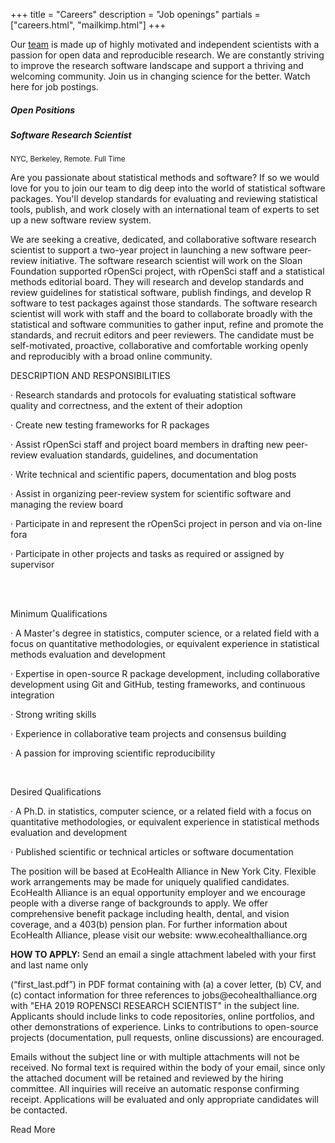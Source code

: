 +++
title = "Careers"
description = "Job openings"
partials = ["careers.html", "mailkimp.html"]
+++

Our [team](/about#team) is made up of highly motivated and independent scientists with a passion for open data and reproducible research. We are constantly striving to improve the research software landscape and support a thriving and welcoming community. Join us in changing science for the better. Watch here for job postings.


<section class="careers">
    <div class="container">
                <h5 class="thead">Open Positions</h5>
                <!-- Accordion begins -->
                <div class="position top-4">
                    <div class="title">
                        <h5>Software Research Scientist</h5>
                    </div>
                    <div class="description">
                        <small class="meta">NYC, Berkeley, Remote. Full Time</small>
                        <p>Are you passionate about statistical methods and software? If so we would love for you to join our team to dig deep into the world of statistical software packages. You'll develop standards for evaluating and reviewing statistical tools, publish, and work closely with an international team of experts to set up a new software review system.
                        </p>
                    </div><!-- /description -->
                    <div class="detailed top-4">
          
<p>
We are seeking a creative, dedicated, and collaborative software research scientist to support a two-year project in launching a new software peer-review initiative. The software research scientist will work on the Sloan Foundation supported rOpenSci project, with rOpenSci staff and a statistical methods editorial board.  They will research and develop standards and review guidelines for statistical software, publish findings, and develop R software to test packages against those standards.  The software research scientist will work with staff and the board to collaborate broadly with the statistical and software communities to gather input, refine and promote the standards, and recruit editors and peer reviewers. The candidate must be self-motivated, proactive, collaborative and comfortable working openly and reproducibly with a broad online community.
</p>

<p>DESCRIPTION AND RESPONSIBILITIES </p>
<p>· Research standards and protocols for evaluating statistical software quality and correctness, and the extent of their adoption</p>
<p>· Create new testing frameworks for R packages</p>
<p>· Assist rOpenSci staff and project board members in drafting new peer-review evaluation standards, guidelines, and documentation</p>
<p>· Write technical and scientific papers, documentation and blog posts</p>
<p>· Assist in organizing peer-review system for scientific software and managing the review board</p>
<p>· Participate in and represent the rOpenSci project in person and via on-line fora</p>
<p>· Participate in other projects and tasks as required or assigned by supervisor</p>

<br/>
<br/>
<p>Minimum Qualifications</p>
<p>·      A Master's degree in statistics, computer science, or a related field with a focus on quantitative methodologies, or equivalent experience in statistical methods evaluation and development</p>
<p>·  Expertise in open-source R package development, including collaborative development using Git and GitHub, testing frameworks, and continuous integration</p>
<p>·  Strong writing skills</p>
<p>·  Experience in collaborative team projects and consensus building</p>
<p>·  A passion for improving scientific reproducibility</p>

<br />
<p>Desired Qualifications</p>
<p>· A Ph.D. in statistics, computer science, or a related field with a focus on quantitative methodologies, or equivalent experience in statistical methods evaluation and development</p>
<p>· Published scientific or technical articles or software documentation</p>

<p>
The position will be based at EcoHealth Alliance in New York City. Flexible work arrangements may be made for uniquely qualified candidates. EcoHealth Alliance is an equal opportunity employer and we encourage people with a diverse range of backgrounds to apply. We offer comprehensive benefit package including health, dental, and vision coverage, and a 403(b) pension plan. For further information about EcoHealth Alliance, please visit our website: www.ecohealthalliance.org
</p>

<p><strong>HOW TO APPLY:</strong> Send an email a single attachment labeled with your first and last name only</p>

<p>
(“first_last.pdf”) in PDF format containing with (a) a cover letter, (b) CV, and (c) contact information for three references to jobs@ecohealthalliance.org with "EHA 2019 ROPENSCI RESEARCH SCIENTIST" in the subject line. Applicants should include links to code repositories, online portfolios, and other demonstrations of experience.  Links to contributions to open-source projects (documentation, pull requests, online discussions) are encouraged.
</p>

<p>Emails without the subject line or with multiple attachments will not be received. No formal text is required within the body of your email, since only the attached document will be retained and reviewed by the hiring committee. All inquiries will receive an automatic response confirming receipt. Applications will be evaluated and only appropriate candidates will be contacted.</p>
                    </div><!-- /detailed -->
                    <a class="expand more">Read More</a>
                </div><!-- /position -->
                <!-- Accordion ends -->
        <div class="row center">
            <div class="col-8 top-20 bottom-20">
                <p></p>
            </div>
        </div>
    </div><!-- /container -->
</section> <!-- /careers -->
